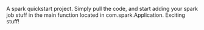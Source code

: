 A spark quickstart project. Simply pull the code, and start adding your spark job stuff in the main function located in 
com.spark.Application. Exciting stuff!